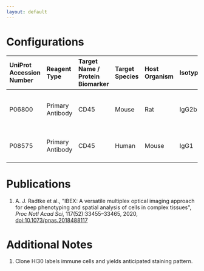 ```yaml
---
layout: default
---
```


# Configurations

| UniProt Accession Number   | Reagent Type     | Target Name / Protein Biomarker   | Target Species   | Host Organism   | Isotype   | Clonality   | Vendor    |   Catalog Number | Conjugate   | RRID      | Availability   | Method        | Tissue Preservation               | Target Tissue   | Tissue State   | Detergent         | Antigen Retrieval Conditions   | Dye Inactivation Conditions   | Recommend   | Agree                                    | Disagree   | Contributor         | Notes       |
|:---------------------------|:-----------------|:----------------------------------|:-----------------|:----------------|:----------|:------------|:----------|-----------------:|:------------|:----------|:---------------|:--------------|:----------------------------------|:----------------|:---------------|:------------------|:-------------------------------|:------------------------------|:------------|:-----------------------------------------|:-----------|:--------------------|:------------|
| P06800                     | Primary Antibody | CD45                              | Mouse            | Rat             | IgG2b     | 30-F11      | BioLegend |           103124 | AF647       | AB_493533 | Stock          | IBEX2D Manual | 1:4 Cytofix/Cytoperm Fixed Frozen | Lymph Node      | NA             | 0.3% Triton-X-100 | NA                             | 1 mg/ml LiBH4 15 minutes      | Yes         | [0000-0003-4379-8967](https://orcid.org/0000-0003-4379-8967) [[1](#publications)] | NA         | [0000-0003-4379-8967](https://orcid.org/0000-0003-4379-8967) |             |
| P08575                     | Primary Antibody | CD45                              | Human            | Mouse           | IgG1      | HI30        | BioLegend |           304018 | AF647       | AB_389336 | Stock          | IBEX2D Manual | 1:4 Cytofix/Cytoperm Fixed Frozen | Thymus          | NA             | 0.3% Triton-X-100 | NA                             | 1 mg/ml LiBH4 15 minutes      | Yes         | [0000-0003-4379-8967](https://orcid.org/0000-0003-4379-8967)                      | NA         | [0000-0003-4379-8967](https://orcid.org/0000-0003-4379-8967) | [1](#notes) |

# Publications

<a name="publications"></a>
1. A. J. Radtke et al., "IBEX: A versatile multiplex optical imaging approach for deep phenotyping and spatial analysis of cells in complex tissues", *Proc Natl Acad Sci*, 117(52):33455–33465, 2020, [doi:10.1073/pnas.2018488117](https://doi.org/10.1073/pnas.2018488117)


# Additional Notes

<a name="notes"></a>
1. Clone HI30 labels immune cells and yields anticipated staining pattern.
